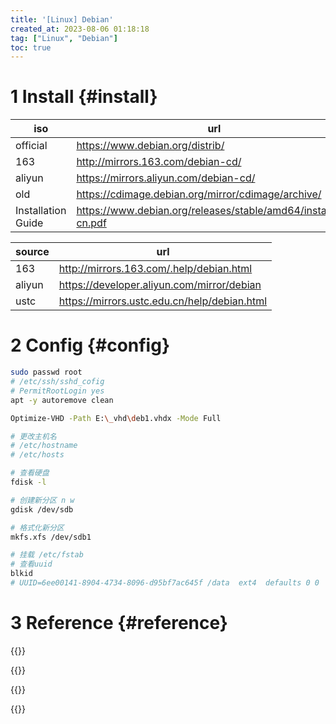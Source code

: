 ```yaml
---
title: '[Linux] Debian'
created_at: 2023-08-06 01:18:18
tag: ["Linux", "Debian"]
toc: true
---
```


# 1 Install {#install}

| iso                | url                                                            |
| ------------------ | -------------------------------------------------------------- |
| official           | https://www.debian.org/distrib/                                |
| 163                | http://mirrors.163.com/debian-cd/                              |
| aliyun             | https://mirrors.aliyun.com/debian-cd/                          |
| old                | https://cdimage.debian.org/mirror/cdimage/archive/             |
| Installation Guide | https://www.debian.org/releases/stable/amd64/install.zh-cn.pdf |


| source | url                                          |
| ------ | -------------------------------------------- |
| 163    | http://mirrors.163.com/.help/debian.html     |
| aliyun | https://developer.aliyun.com/mirror/debian   |
| ustc   | https://mirrors.ustc.edu.cn/help/debian.html |

# 2 Config {#config}

```sh
sudo passwd root
# /etc/ssh/sshd_cofig 
# PermitRootLogin yes
apt -y autoremove clean
```

```sh
Optimize-VHD -Path E:\_vhd\deb1.vhdx -Mode Full
```

```sh
# 更改主机名
# /etc/hostname
# /etc/hosts

# 查看硬盘
fdisk -l

# 创建新分区 n w
gdisk /dev/sdb

# 格式化新分区
mkfs.xfs /dev/sdb1

# 挂载 /etc/fstab
# 查看uuid
blkid
# UUID=6ee00141-8904-4734-8096-d95bf7ac645f /data  ext4  defaults 0 0

```

# 3 Reference {#reference}

{{<highlight-file path="sysctl.conf" lang="ini">}}

{{<highlight-file path="interfaces" lang="ini">}}

{{<highlight-file path="sources-bullseye.list" lang="list">}}

{{<highlight-file path="init.sh" lang="sh">}}
